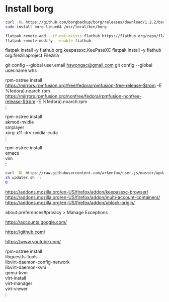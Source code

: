 # Install borg
```sh
curl -OL https://github.com/borgbackup/borg/releases/download/1.2.2/borg-linux64
sudo install borg-linux64 /usr/local/bin/borg
```

```sh
flatpak remote-add --if-not-exists flathub https://flathub.org/repo/flathub.flatpakrepo
flatpak remote-modify --enable flathub
```

flatpak install -y flathub org.keepassxc.KeePassXC
flatpak install -y flathub org.filezillaproject.Filezilla

git config --global user.email hswongac@gmail.com
git config --global user.name whs

rpm-ostree install \
  https://mirrors.rpmfusion.org/free/fedora/rpmfusion-free-release-$(rpm -E %fedora).noarch.rpm \
  https://mirrors.rpmfusion.org/nonfree/fedora/rpmfusion-nonfree-release-$(rpm -E %fedora).noarch.rpm \
  ;

rpm-ostree install \
  akmod-nvidia \
  smplayer \
  xorg-x11-drv-nvidia-cuda \
  ;

rpm-ostree install \
  emacs \
  vim \
  ;

```sh
curl -OL https://raw.githubusercontent.com/arkenfox/user.js/master/updater.sh
sh updater.sh -l
0
```

https://addons.mozilla.org/en-US/firefox/addon/keepassxc-browser/
https://addons.mozilla.org/en-US/firefox/addon/multi-account-containers/
https://addons.mozilla.org/en-US/firefox/addon/ublock-origin/

about:preferences#privacy > Manage Exceptions

https://accounts.google.com/

https://github.com/

https://www.youtube.com/

rpm-ostree install \
  libguestfs-tools \
  libvirt-daemon-config-network \
  libvirt-daemon-kvm \
  qemu-kvm \
  virt-install \
  virt-manager \
  virt-viewer \
  ;
